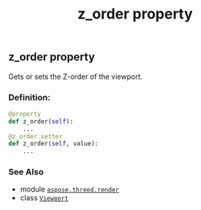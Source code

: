 ﻿---
title: z_order property
second_title: Aspose.3D for Python via .NET API References
description: 
type: docs
weight: 90
url: /aspose.threed.render/viewport/z_order/
is_root: false
---

## z_order property


Gets or sets the Z-order of the viewport.
### Definition:
```python
@property
def z_order(self):
    ...
@z_order.setter
def z_order(self, value):
    ...
```

### See Also
* module [`aspose.threed.render`](../../)
* class [`Viewport`](/3d/python-net/aspose.threed.render/viewport)
